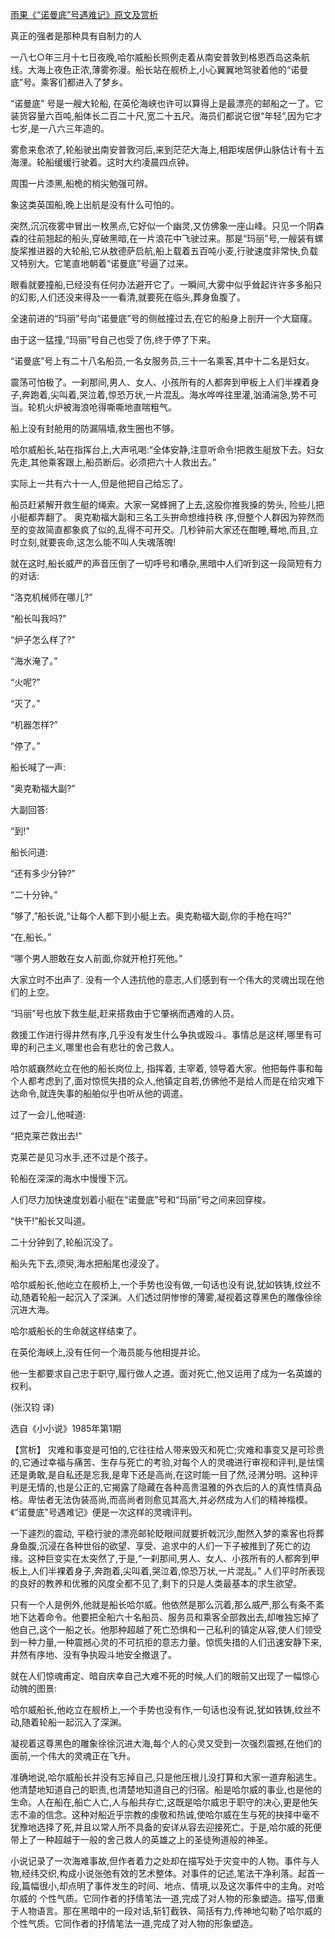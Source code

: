 [雨果《“诺曼底”号遇难记》原文及赏析](https://www.vrrw.net/wx/15537.html)

真正的强者是那种具有自制力的人

一八七○年三月十七日夜晚,哈尔威船长照例走着从南安普敦到格恩西岛这条航线。大海上夜色正浓,薄雾弥漫。船长站在舰桥上,小心翼翼地驾驶着他的“诺曼底”号。乘客们都进入了梦乡。

“诺曼底” 号是一艘大轮船, 在英伦海峡也许可以算得上是最漂亮的邮船之一了。它装货容量六百吨,船体长二百二十尺,宽二十五尺。海员们都说它很“年轻”,因为它才七岁,是一八六三年造的。

雾愈来愈浓了,轮船驶出南安普敦河后,来到茫茫大海上,相距埃居伊山脉估计有十五海浬。轮船缓缓行驶着。这时大约凌晨四点钟。

周围一片漆黑,船桅的梢尖勉强可辨。

象这类英国船,晚上出航是没有什么可怕的。

突然,沉沉夜雾中冒出一枚黑点,它好似一个幽灵,又仿佛象一座山峰。只见一个阴森森的往前翘起的船头,穿破黑暗,在一片浪花中飞驶过来。那是“玛丽”号,一艘装有螺旋桨推进器的大轮船,它从敖德萨启航,船上载着五百吨小麦,行驶速度非常快,负载又特别大。它笔直地朝着“诺曼底”号逼了过来。

眼看就要撞船,已经没有任何办法避开它了。一瞬间,大雾中似乎耸起许许多多船只的幻影,人们还没来得及一一看清,就要死在临头,葬身鱼腹了。

全速前进的“玛丽”号向“诺曼底”号的侧舷撞过去,在它的船身上剖开一个大窟窿。

由于这一猛撞,“玛丽”号自己也受了伤,终于停了下来。

“诺曼底”号上有二十八名船员,一名女服务员,三十一名乘客,其中十二名是妇女。

震荡可怕极了。一刹那间,男人、女人、小孩所有的人都奔到甲板上人们半裸着身子,奔跑着,尖叫着,哭泣着,惊恐万状,一片混乱。海水哗哗往里灌,汹涌湍急,势不可当。轮机火炉被海浪呛得嘶嘶地直喘粗气。

船上没有封舱用的防漏隔墙,救生圈也不够。

哈尔威船长,站在指挥台上,大声吼喝:“全体安静,注意听命令!把救生艇放下去。妇女先走,其他乘客跟上,船员断后。必须把六十人救出去。”

实际上一共有六十一人,但是他把自己给忘了。

船员赶紧解开救生艇的绳索。大家一窝蜂拥了上去,这股你推我搡的势头, 险些儿把小艇都弄翻了。 奥克勒福大副和三名工头拚命想维持秩 序,但整个人群因为猝然而至的变故简直都象疯了似的,乱得不可开交。几秒钟前大家还在酣睡,蓦地,而且,立时立刻,就要丧命,这怎么能不叫人失魂落魄!

就在这时,船长威严的声音压倒了一切呼号和嘈杂,黑暗中人们听到这一段简短有力的对话:

“洛克机械师在哪儿?”

“船长叫我吗?”

“炉子怎么样了?”

“海水淹了。”

“火呢?”

“灭了。”

“机器怎样?”

“停了。”

船长喊了一声:

“奥克勒福大副?”

大副回答:

“到!”

船长问道:

“还有多少分钟?”

“二十分钟。”

“够了,”船长说,“让每个人都下到小艇上去。奥克勒福大副,你的手枪在吗?”

“在,船长。”

“哪个男人胆敢在女人前面,你就开枪打死他。”

大家立时不出声了. 没有一个人违抗他的意志,人们感到有一个伟大的灵魂出现在他们的上空。

“玛丽”号也放下救生艇,赶来搭救由于它肇祸而遇难的人员。

救援工作进行得井然有序,几乎没有发生什么争执或殴斗。事情总是这样,哪里有可卑的利己主义,哪里也会有悲壮的舍己救人。

哈尔威巍然屹立在他的船长岗位上, 指挥着, 主宰着, 领导着大家。他把每件事和每个人都考虑到了,面对惊慌失措的众人,他镇定自若,仿佛他不是给人而是在给灾难下达命令,就连失事的船舶似乎也听从他的调遣。

过了一会儿,他喊道:

“把克莱芒救出去!”

克莱芒是见习水手,还不过是个孩子。

轮船在深深的海水中慢慢下沉。

人们尽力加快速度划着小艇在“诺曼底”号和“玛丽”号之间来回穿梭。

“快干!”船长又叫道。

二十分钟到了,轮船沉没了。

船头先下去,须臾,海水把船尾也浸没了。

哈尔威船长,他屹立在舰桥上,一个手势也没有做,一句话也没有说,犹如铁铸,纹丝不动,随着轮船一起沉入了深渊。人们透过阴惨惨的薄雾,凝视着这尊黑色的雕像徐徐沉进大海。

哈尔威船长的生命就这样结束了。

在英伦海峡上,没有任何一个海员能与他相提并论。

他一生都要求自己忠于职守,履行做人之道。面对死亡,他又运用了成为一名英雄的权利。

(张汉钧 译)

选自《小小说》1985年第1期



【赏析】 灾难和事变是可怕的,它往往给人带来毁灭和死亡;灾难和事变又是可珍贵的,它通过幸福与痛苦、生存与死亡的考验,对每个人的灵魂进行审视和评判,是怯懦还是勇敢,是自私还是忘我,是卑下还是高尚,在这时能一目了然,泾渭分明。这种评判是无情的,也是公正的,它揭露了隐藏在各种高贵温雅的外衣后的人的真性情真品格。卑怯者无法伪装高尚,而高尚者则愈见其高大,并必然成为人们的精神楷模。《“诺曼底”号遇难记》便是一次这样的灵魂评判。

一下遽烈的震动, 平稳行驶的漂亮邮轮眨眼间就要折戟沉沙,酣然入梦的乘客也将葬身鱼腹,沉浸在各种世俗的欲望、享受、追求中的人们一下子被推到了死亡的边缘。这种巨变实在太突然了,于是,“一刹那间,男人、女人、小孩所有的人都奔到甲板上,人们半裸着身子,奔跑着,尖叫着,哭泣着,惊恐万状,一片混乱。” 人们平时所表现的良好的教养和优雅的风度全都不见了,剩下的只是人类最基本的求生欲望。

只有一个人是例外,他就是船长哈尔威。他依然是那么沉着,那么威严,那么有条不紊地下达着命令。他要把全船六十名船员、服务员和乘客全部救出去,却唯独忘掉了他自己,这个一船之长。他那种超越了死亡恐惧和一己私利的镇定从容,使人们领受到一种力量,一种震撼心灵的不可抗拒的意志力量。惊慌失措的人们迅速安静下来,井然有序地、没有争执殴斗地安全撤退了。

就在人们惊魂甫定、暗自庆幸自己大难不死的时候,人们的眼前又出现了一幅惊心动魄的图景:

哈尔威船长,他屹立在舰桥上,一个手势也没有作,一句话也没有说,犹如铁铸,纹丝不动,随着轮船一起沉入了深渊。

凝视着这尊黑色的雕象徐徐沉进大海,每个人的心灵又受到一次强烈震撼,在他们的面前,一个伟大的灵魂正在飞升。

准确地说,哈尔威船长并没有忘掉自己,只是他压根儿没打算和大家一道弃船逃生。他清楚地知道自己的职责,也清楚地知道自己的归宿。船是哈尔威的事业,也是他的生命。人在船在,船亡人亡,人与船共存亡,这既是哈尔威忠于职守的决心,更是他矢志不渝的信念。这种对船近乎宗教的虔敬和热诚,使哈尔威在生与死的抉择中毫不犹豫地选择了死,并且以常人所不具备的安详从容去迎接死亡。于是,哈尔威的死便带上了一种超越于一般的舍己救人的英雄之上的圣徒殉道般的神圣。

小说记录了一次海难事故,但作者着力之处却在描写处于灾变中的人物。事件与人物,经纬交织,构成小说张弛有效的艺术整体。对事件的记述,笔法干净利落。起首一段,篇幅很小,却点明了事件发生的时间、地点、情境,以及这次事件中的主角。对哈尔威的 个性气质。它同作者的抒情笔法一道,完成了对人物的形象塑造。描写,借重于人物语言。那在黑暗中的一段对话,斩钉截铁、简括有力,传神地勾勒了哈尔威的个性气质。它同作者的抒情笔法一道,完成了对人物的形象塑造。

